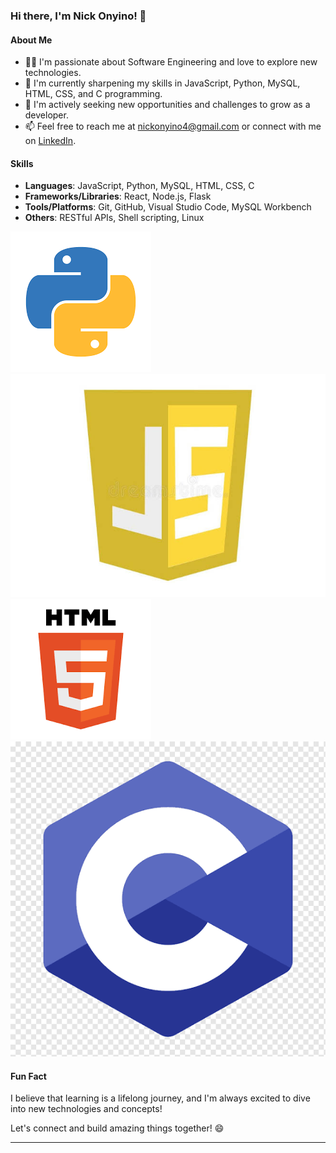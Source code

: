 ### Hi there, I'm Nick Onyino! 👋

#### About Me
- 👨‍💻 I'm passionate about Software Engineering and love to explore new technologies.
- 🌱 I'm currently sharpening my skills in JavaScript, Python, MySQL, HTML, CSS, and C programming.
- 💼 I'm actively seeking new opportunities and challenges to grow as a developer.
- 📫 Feel free to reach me at [nickonyino4@gmail.com](mailto:your-nickonyino4@gmail.com) or connect with me on [LinkedIn](https://www.linkedin.com/in/nick-onyino/).

#### Skills
- **Languages**: JavaScript, Python, MySQL, HTML, CSS, C
- **Frameworks/Libraries**: React, Node.js, Flask
- **Tools/Platforms**: Git, GitHub, Visual Studio Code, MySQL Workbench
- **Others**: RESTful APIs, Shell scripting, Linux

![alt text](images-1.png)   ![alt text](images.jpeg)  ![alt text](<images (2)-1.png>)  ![alt text](<images (1).png>)
#### Fun Fact
I believe that learning is a lifelong journey, and I'm always excited to dive into new technologies and concepts!

Let's connect and build amazing things together! 😄

--- 

